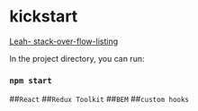 # kickstart

[Leah- stack-over-flow-listing](https://taichunlin.github.io/stack-over-flow-listing/)


In the project directory, you can run:
### `npm start`


##`React`
##`Redux Toolkit`
##`BEM`
##`custom hooks`
